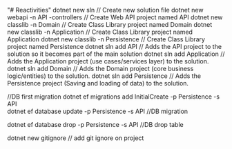 "# Reactivities" 
dotnet new sln                                // Create new solution file
dotnet new webapi -n API -controllers         // Create Web API project named API
dotnet new classlib -n Domain                 // Create Class Library project named Domain
dotnet new classlib -n Application            // Create Class Library project named Application
dotnet new classlib -n Persistence            // Create Class Library project named Persistence
dotnet sln add API                            // Adds the API project to the solution so it becomes part of the main solution
dotnet sln add Application                    // Adds the Application project (use cases/services layer) to the solution.
dotnet sln add Domain                         // Adds the Domain project (core business logic/entities) to the solution.
dotnet sln add Persistence                    // Adds the Persistence project (Saving and loading of data) to the solution.


//DB first migration 
dotnet ef migrations add InitialCreate -p Persistence -s API        
dotnet ef database update -p Persistence -s API                     //DB migration

dotnet ef database drop -p Persistence -s API                       //DB drop table

dotnet new gitignore        // add git ignore on project
